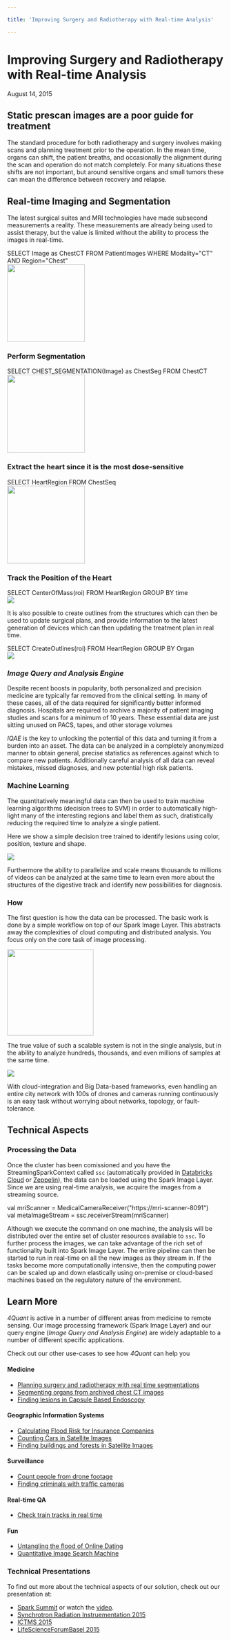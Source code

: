 ```yaml
---

title: 'Improving Surgery and Radiotherapy with Real-time Analysis'

---
```


# Improving Surgery and Radiotherapy with Real-time Analysis

<div class="date">August 14, 2015</div>

## Static prescan images are a poor guide for treatment

The standard procedure for both radiotherapy and surgery involves making scans and planning treatment prior to the operation. In the mean time, organs can shift, the patient breaths, and occasionally the alignment during the scan and operation do not match completely. For many situations these shifts are not important, but around sensitive organs and small tumors these can mean the difference between recovery and relapse.

## Real-time Imaging and Segmentation

The latest surgical suites and MRI technologies have made subsecond measurements a reality. These measurements are already being used to assist therapy, but the value is limited without the ability to process the images in real-time.

<div class="code">SELECT Image as ChestCT FROM PatientImages WHERE Modality="CT" AND Region="Chest"</div>
<img src="images/mammo-001.gif" style="width:180px"/>

### Perform Segmentation

<div class="code">SELECT CHEST_SEGMENTATION(Image) as ChestSeg FROM ChestCT</div>
<img src="images/mammo-002.gif" style="width:180px"/>

### Extract the heart since it is the most dose-sensitive

<div class="code">SELECT HeartRegion FROM ChestSeq</div>

<img src="images/mammo-003.gif" style="width:180px"/>

### Track the Position of the Heart

<div class="code">SELECT CenterOfMass(roi) FROM HeartRegion GROUP BY time</div>

<img src="images/mammo-004.png">

It is also possible to create outlines from the structures which can then be used to update surgical plans, and provide information to the latest generation of devices which can then updating the treatment plan in real time.

<div class="code">SELECT CreateOutlines(roi) FROM HeartRegion GROUP BY Organ</div>

<img src="images/mammo-005.png">

### *Image Query and Analysis Engine*

Despite recent boosts in popularity, both personalized and precision medicine are typically far removed from the clinical setting. In many of these cases, all of the data required for significantly better informed diagnosis. Hospitals are required to archive a majority of patient imaging studies and scans for a minimum of 10 years. These essential data are just sitting unused on PACS, tapes, and other storage volumes

*IQAE* is the key to unlocking the potential of this data and turning it from a burden into an asset. The data can be analyzed in a completely anonymized manner to obtain general, precise statistics as references against which to compare new patients. Additionally careful analysis of all data can reveal mistakes, missed diagnoses, and new potential high risk patients.

### Machine Learning

The quantitatively meaningful data can then be used to train machine learning algorithms (decision trees to SVM) in order to automatically high-light many of the interesting regions and label them as such, dratistically reducing the required time to analyze a single patient.

Here we show a simple decision tree trained to identify lesions using color, position, texture and shape.

<img src="images/mammo-006.png">

Furthermore the ability to parallelize and scale means thousands to millions of videos can be analyzed at the same time to learn even more about the structures of the digestive track and identify new possibilities for diagnosis.

### How

The first question is how the data can be processed. The basic work is done by a simple workflow on top of our Spark Image Layer. This abstracts away the complexities of cloud computing and distributed analysis. You focus only on the core task of image processing.

<img src="images/mammo-007.svg" style="width:200px"/>

The true value of such a scalable system is not in the single analysis, but in the ability to analyze hundreds, thousands, and even millions of samples at the same time.

<img src="images/mammo-008.svg">

With cloud-integration and Big Data-based frameworks, even handling an entire city network with 100s of drones and cameras running continuously is an easy task without worrying about networks, topology, or fault-tolerance.

## Technical Aspects

### Processing the Data

Once the cluster has been comissioned and you have the StreamingSparkContext called `ssc` (automatically provided in [Databricks Cloud](https://databricks.com/product/databricks) or [Zeppelin](http://zeppelin.incubator.apache.org/)), the data can be loaded using the Spark Image Layer. Since we are using real-time analysis, we acquire the images from a streaming source.

<div class="code">
  val mriScanner = MedicalCameraReceiver("https://mri-scanner-8091")<br/>
  val metaImageStream = ssc.receiverStream(mriScanner)
</div>

Although we execute the command on one machine, the analysis will be distributed over the entire set of cluster resources available to `ssc`. To further process the images, we can take advantage of the rich set of functionality built into Spark Image Layer. The entire pipeline can then be started to run in real-time on all the new images as they stream in. If the tasks become more computationally intensive, then the computing power can be scaled up and down elastically using on-premise or cloud-based machines based on the regulatory nature of the environment.

## Learn More

*4Quant* is active in a number of different areas from medicine to remote sensing. Our image processing framework (Spark Image Layer) and our query engine (*Image Query and Analysis Engine*) are widely adaptable to a number of different specific applications.

Check out our other use-cases to see how *4Quant* can help you

#### Medicine

* [Planning surgery and radiotherapy with real time segmentations](http://4quant.com/Realtime-MRI-Segmentation)
* [Segmenting organs from archived chest CT images](http://4quant.com/Organ-Segmentation/)
* [Finding lesions in Capsule Based Endoscopy](http://4quant.com/Capsule-Endoscopy)

#### Geographic Information Systems

* [Calculating Flood Risk for Insurance Companies](http://4quant.com/Flood-Risk)
* [Counting Cars in Satellite Images](http://4quant.com/countingcarsdemo)
* [Finding buildings and forests in Satellite Images](http://4quant.com/geospatialdemo/)

#### Surveillance

* [Count people from drone footage](http://4quant.com/Drone-People-Counting)
* [Finding criminals with traffic cameras](http://4quant.com/Pursuing-Criminals/)

#### Real-time QA

* [Check train tracks in real time](http://4quant.com/Railway-Check)

#### Fun

* [Untangling the flood of Online Dating](http://4quant.com/Online-Dating)
* [Quantitative Image Search Machine](http://kmader.shinyapps.io/SearchMachineDemo)

### Technical Presentations

To find out more about the technical aspects of our solution, check out our presentation at:

* [Spark Summit](http://4quant.com/spark-east-2015) or watch the [video](https://www.youtube.com/watch?v=ohR_y7HZaHA&index=10&list=PL-x35fyliRwiy50Ud2ltPx8_yA4H34ppJ).
* [Synchrotron Radiation Instruementation 2015](http://4quant.com/SRI2015)
* [ICTMS 2015](http://4quant.com/ICTMS2015)
* [LifeScienceForumBasel 2015](http://4quant.com/LSFB2015)
